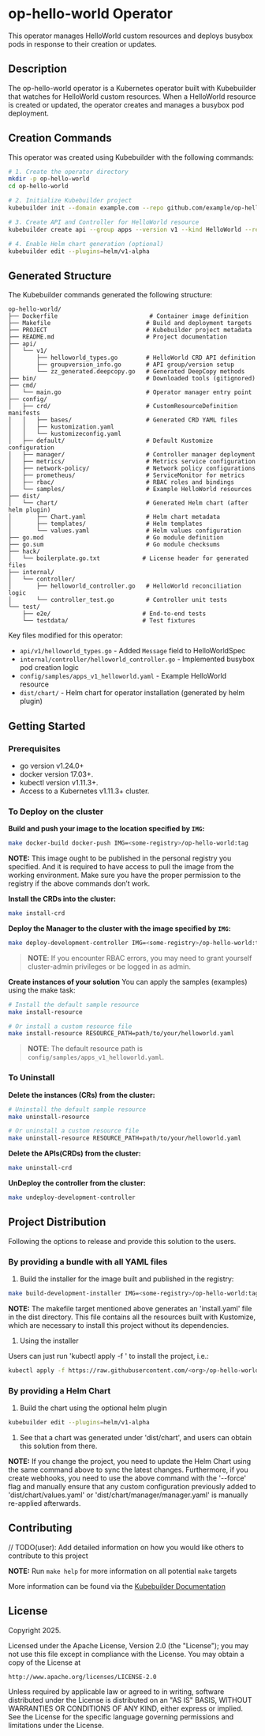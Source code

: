 # op-hello-world Operator

This operator manages HelloWorld custom resources and deploys busybox pods in response to their creation or updates.

## Description
The op-hello-world operator is a Kubernetes operator built with Kubebuilder that watches for HelloWorld custom resources. 
When a HelloWorld resource is created or updated, the operator creates and manages a busybox pod deployment.

## Creation Commands

This operator was created using Kubebuilder with the following commands:

```bash
# 1. Create the operator directory
mkdir -p op-hello-world
cd op-hello-world

# 2. Initialize Kubebuilder project
kubebuilder init --domain example.com --repo github.com/example/op-hello-world

# 3. Create API and Controller for HelloWorld resource
kubebuilder create api --group apps --version v1 --kind HelloWorld --resource --controller

# 4. Enable Helm chart generation (optional)
kubebuilder edit --plugins=helm/v1-alpha
```

## Generated Structure

The Kubebuilder commands generated the following structure:

```
op-hello-world/
├── Dockerfile                          # Container image definition
├── Makefile                           # Build and deployment targets
├── PROJECT                            # Kubebuilder project metadata
├── README.md                          # Project documentation
├── api/
│   └── v1/
│       ├── helloworld_types.go        # HelloWorld CRD API definition
│       ├── groupversion_info.go       # API group/version setup
│       └── zz_generated.deepcopy.go   # Generated DeepCopy methods
├── bin/                               # Downloaded tools (gitignored)
├── cmd/
│   └── main.go                        # Operator manager entry point
├── config/
│   ├── crd/                           # CustomResourceDefinition manifests
│   │   ├── bases/                     # Generated CRD YAML files
│   │   ├── kustomization.yaml
│   │   └── kustomizeconfig.yaml
│   ├── default/                       # Default Kustomize configuration
│   ├── manager/                       # Controller manager deployment
│   ├── metrics/                       # Metrics service configuration
│   ├── network-policy/                # Network policy configurations
│   ├── prometheus/                    # ServiceMonitor for metrics
│   ├── rbac/                          # RBAC roles and bindings
│   └── samples/                       # Example HelloWorld resources
├── dist/
│   └── chart/                         # Generated Helm chart (after helm plugin)
│       ├── Chart.yaml                 # Helm chart metadata
│       ├── templates/                 # Helm templates
│       └── values.yaml                # Helm values configuration
├── go.mod                             # Go module definition
├── go.sum                             # Go module checksums
├── hack/
│   └── boilerplate.go.txt            # License header for generated files
├── internal/
│   └── controller/
│       ├── helloworld_controller.go   # HelloWorld reconciliation logic
│       └── controller_test.go         # Controller unit tests
└── test/
    ├── e2e/                          # End-to-end tests
    └── testdata/                     # Test fixtures
```

Key files modified for this operator:
- `api/v1/helloworld_types.go` - Added `Message` field to HelloWorldSpec
- `internal/controller/helloworld_controller.go` - Implemented busybox pod creation logic
- `config/samples/apps_v1_helloworld.yaml` - Example HelloWorld resource
- `dist/chart/` - Helm chart for operator installation (generated by helm plugin)

## Getting Started

### Prerequisites
- go version v1.24.0+
- docker version 17.03+.
- kubectl version v1.11.3+.
- Access to a Kubernetes v1.11.3+ cluster.

### To Deploy on the cluster
**Build and push your image to the location specified by `IMG`:**

```sh
make docker-build docker-push IMG=<some-registry>/op-hello-world:tag
```

**NOTE:** This image ought to be published in the personal registry you specified.
And it is required to have access to pull the image from the working environment.
Make sure you have the proper permission to the registry if the above commands don’t work.

**Install the CRDs into the cluster:**

```sh
make install-crd
```

**Deploy the Manager to the cluster with the image specified by `IMG`:**

```sh
make deploy-development-controller IMG=<some-registry>/op-hello-world:tag
```

> **NOTE**: If you encounter RBAC errors, you may need to grant yourself cluster-admin
privileges or be logged in as admin.

**Create instances of your solution**
You can apply the samples (examples) using the make task:

```sh
# Install the default sample resource
make install-resource

# Or install a custom resource file
make install-resource RESOURCE_PATH=path/to/your/helloworld.yaml
```

>**NOTE**: The default resource path is `config/samples/apps_v1_helloworld.yaml`.

### To Uninstall
**Delete the instances (CRs) from the cluster:**

```sh
# Uninstall the default sample resource
make uninstall-resource

# Or uninstall a custom resource file
make uninstall-resource RESOURCE_PATH=path/to/your/helloworld.yaml
```

**Delete the APIs(CRDs) from the cluster:**

```sh
make uninstall-crd
```

**UnDeploy the controller from the cluster:**

```sh
make undeploy-development-controller
```

## Project Distribution

Following the options to release and provide this solution to the users.

### By providing a bundle with all YAML files

1. Build the installer for the image built and published in the registry:

```sh
make build-development-installer IMG=<some-registry>/op-hello-world:tag
```

**NOTE:** The makefile target mentioned above generates an 'install.yaml'
file in the dist directory. This file contains all the resources built
with Kustomize, which are necessary to install this project without its
dependencies.

1. Using the installer

Users can just run 'kubectl apply -f <URL for YAML BUNDLE>' to install
the project, i.e.:

```sh
kubectl apply -f https://raw.githubusercontent.com/<org>/op-hello-world/<tag or branch>/dist/install.yaml
```

### By providing a Helm Chart

1. Build the chart using the optional helm plugin

```sh
kubebuilder edit --plugins=helm/v1-alpha
```

1. See that a chart was generated under 'dist/chart', and users
can obtain this solution from there.

**NOTE:** If you change the project, you need to update the Helm Chart
using the same command above to sync the latest changes. Furthermore,
if you create webhooks, you need to use the above command with
the '--force' flag and manually ensure that any custom configuration
previously added to 'dist/chart/values.yaml' or 'dist/chart/manager/manager.yaml'
is manually re-applied afterwards.

## Contributing
// TODO(user): Add detailed information on how you would like others to contribute to this project

**NOTE:** Run `make help` for more information on all potential `make` targets

More information can be found via the [Kubebuilder Documentation](https://book.kubebuilder.io/introduction.html)

## License

Copyright 2025.

Licensed under the Apache License, Version 2.0 (the "License");
you may not use this file except in compliance with the License.
You may obtain a copy of the License at

    http://www.apache.org/licenses/LICENSE-2.0

Unless required by applicable law or agreed to in writing, software
distributed under the License is distributed on an "AS IS" BASIS,
WITHOUT WARRANTIES OR CONDITIONS OF ANY KIND, either express or implied.
See the License for the specific language governing permissions and
limitations under the License.

